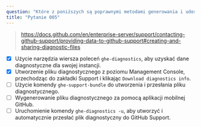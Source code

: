 ```yaml
---
question: "Które z poniższych są poprawnymi metodami generowania i udostępniania pliku diagnostycznego dla GitHub Enterprise Server? (Wybierz dwie.)"
title: "Pytanie 005"
---
```


> https://docs.github.com/en/enterprise-server/support/contacting-github-support/providing-data-to-github-support#creating-and-sharing-diagnostic-files
- [x] Użycie narzędzia wiersza poleceń `ghe-diagnostics`, aby uzyskać dane diagnostyczne dla swojej instancji.
- [x] Utworzenie pliku diagnostycznego z poziomu Management Console, przechodząc do zakładki Support i klikając `Download diagnostics info`.
- [ ] Użycie komendy `ghe-support-bundle` do utworzenia i przesłania pliku diagnostycznego.
- [ ] Wygenerowanie pliku diagnostycznego za pomocą aplikacji mobilnej GitHub.
- [ ] Uruchomienie komendy `ghe-diagnostics -u`, aby utworzyć i automatycznie przesłać plik diagnostyczny do GitHub Support.
